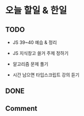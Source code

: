 # 오늘 할일 & 한일

## TODO

- JS 39~40 예습 & 정리

- JS 지식창고 쓸거 주제 정하기

- 알고리즘 문제 풀기

- 시간 남으면 타입스크립트 강의 듣기

## DONE

## Comment
